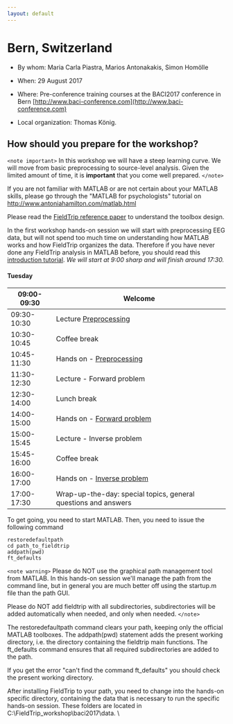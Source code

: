 ```yaml
---
layout: default
---
```


# Bern, Switzerland


*  By whom: Maria Carla Piastra, Marios Antonakakis, Simon Homölle 

*  When: 29 August 2017

*  Where: Pre-conference training courses at the BACI2017 conference in Bern [http://www.baci-conference.com](http://www.baci-conference.com) 

*  Local organization: Thomas König.



## How should you prepare for the workshop?

`<note important>`
In this workshop we will have a steep learning curve. We will move from basic preprocessing to source-level analysis. Given the limited amount of time, it is **important** that you come well prepared. 
`</note>`

If you are not familiar with MATLAB or are not certain about your MATLAB skills, please go through the "MATLAB for psychologists" tutorial on http://www.antoniahamilton.com/matlab.html

Please read the [FieldTrip reference paper](http://www.hindawi.com/journals/cin/2011/156869/) to understand the toolbox design. 

In the first workshop hands-on session we will start with preprocessing EEG data, but will not spend too much time on understanding how MATLAB works and how FieldTrip organizes the data. Therefore if you have never done any FieldTrip analysis in MATLAB before, you should read this [introduction tutorial](/tutorial/introduction).
*We will start at 9:00 sharp and will finish around 17:30.*

####  Tuesday

 | 09:00-09:30 | Welcome                                                                                                                              | 
 | ----------- | -------                                                                                                                              | 
 | 09:30-10:30 | Lecture [ Preprocessing](http:/ftp.fieldtriptoolbox.org/pub/fieldtrip/workshop/baci2017/antonakakis_preprocessing_29_08_2017.pptx ) | 
 | 10:30-10:45 | Coffee break                                                                                                                         | 
 | 10:45-11:30 | Hands on - [ Preprocessing](http://www.fieldtriptoolbox.org/workshop/baci2017/preprocessing )                                        | 
 | 11:30-12:30 | Lecture - Forward problem                                                                                                            | 
 | 12:30-14:00 | Lunch break                                                                                                                          | 
 | 14:00-15:00 | Hands on - [ Forward problem](http://www.fieldtriptoolbox.org/workshop/baci2017/forwardproblem )                                     | 
 | 15:00-15:45 | Lecture - Inverse problem                                                                                                            | 
 | 15:45-16:00 | Coffee break                                                                                                                         | 
 | 16:00-17:00 | Hands on - [ Inverse problem](http://www.fieldtriptoolbox.org/workshop/baci2017/inverseproblem )                                     | 
 | 17:00-17:30 | Wrap-up-the-day: special topics, general questions and answers                                                                       | 



To get going, you need to start MATLAB. Then, you need to issue the following command

    restoredefaultpath
    cd path_to_fieldtrip
    addpath(pwd)
    ft_defaults

`<note warning>`
Please do NOT use the graphical path management tool from MATLAB. In this hands-on session we'll manage the path from the command line, but in general you are much better off using the startup.m file than the path GUI.

Please do NOT add fieldtrip with all subdirectories, subdirectories will be added automatically when needed, and only when needed.
`</note>`

The restoredefaultpath command clears your path, keeping only the
official MATLAB toolboxes. The addpath(pwd) statement adds the
present working directory, i.e. the directory containing the fieldtrip
main functions. The ft_defaults command ensures that all required
subdirectories are added to the path.

If you get the error "can't find the command ft_defaults" you should check the present working directory. 

After installing FieldTrip to your path, you need to change into the hands-on specific directory, containing the data that is necessary to run the specific hands-on session. These folders are located in C:\FieldTrip_workshop\baci2017\data.
\\
